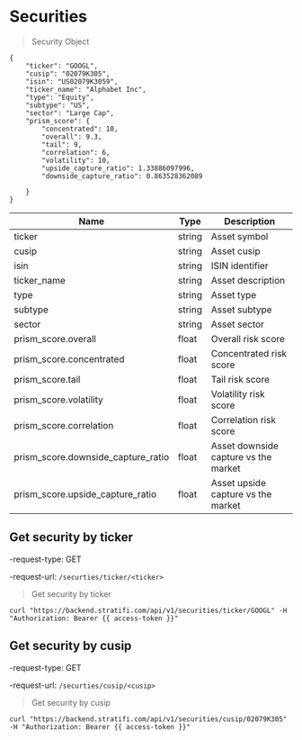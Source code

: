 # Securities

> Security Object

```shell
{
    "ticker": "GOOGL",
    "cusip": "02079K305",
    "isin": "US02079K3059",
    "ticker_name": "Alphabet Inc",
    "type": "Equity",
    "subtype": "US",
    "sector": "Large Cap",
    "prism_score": {
        "concentrated": 10,
        "overall": 9.3,
        "tail": 9,
        "correlation": 6,
        "volatility": 10,
        "upside_capture_ratio": 1.33886097996,
        "downside_capture_ratio": 0.863528362089

    }
}
```

| Name                               | Type   | Description                          |
| ---------------------------------- | ------ | ------------------------------------ |
| ticker                             | string | Asset symbol                         |
| cusip                              | string | Asset cusip                          |
| isin                               | string | ISIN identifier                      |
| ticker_name                        | string | Asset description                    |
| type                               | string | Asset type                           |
| subtype                            | string | Asset subtype                        |
| sector                             | string | Asset sector                         |
| prism_score.overall                | float  | Overall risk score                   |
| prism_score.concentrated           | float  | Concentrated risk score              |
| prism_score.tail                   | float  | Tail risk score                      |
| prism_score.volatility             | float  | Volatility risk score                |
| prism_score.correlation            | float  | Correlation risk score               |
| prism_score.downside_capture_ratio | float  | Asset downside capture vs the market |
| prism_score.upside_capture_ratio   | float  | Asset upside capture vs the market   |

## Get security by ticker

-request-type: GET

-request-url: `/securties/ticker/<ticker>`

> Get security by ticker

```shell
curl "https://backend.stratifi.com/api/v1/securities/ticker/GOOGL" -H "Authorization: Bearer {{ access-token }}"
```

## Get security by cusip

-request-type: GET

-request-url: `/securties/cusip/<cusip>`

> Get security by cusip

```shell
curl "https://backend.stratifi.com/api/v1/securities/cusip/02079K305" -H "Authorization: Bearer {{ access-token }}"
```
